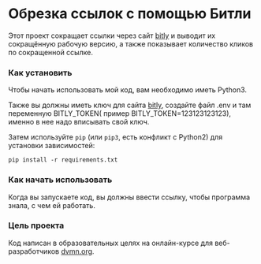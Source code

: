 # Обрезка ссылок с помощью Битли

Этот проект сокращает ссылки через сайт [bitly](https://bitly.com/) и выводит их сокращённую рабочую версию, а также показывает количество кликов по сокращенной ссылке.
 
### Как установить

Чтобы начать использовать мой код, вам необходимо иметь Python3.

Также вы должны иметь ключ для сайта [bitly](https://bitly.com/), создайте файл .env и там переменную BITLY_TOKEN( пример BITLY_TOKEN=123123123123), именно в нее надо вписывать свой ключ.

Затем используйте `pip` (или `pip3`, есть конфликт с Python2) для установки зависимостей:
```
pip install -r requirements.txt
```
### Как начать использовать 
Когда вы запускаете код, вы должны ввести ссылку, чтобы программа знала, с чем ей работать. 
### Цель проекта

Код написан в образовательных целях на онлайн-курсе для веб-разработчиков [dvmn.org](https://dvmn.org/).